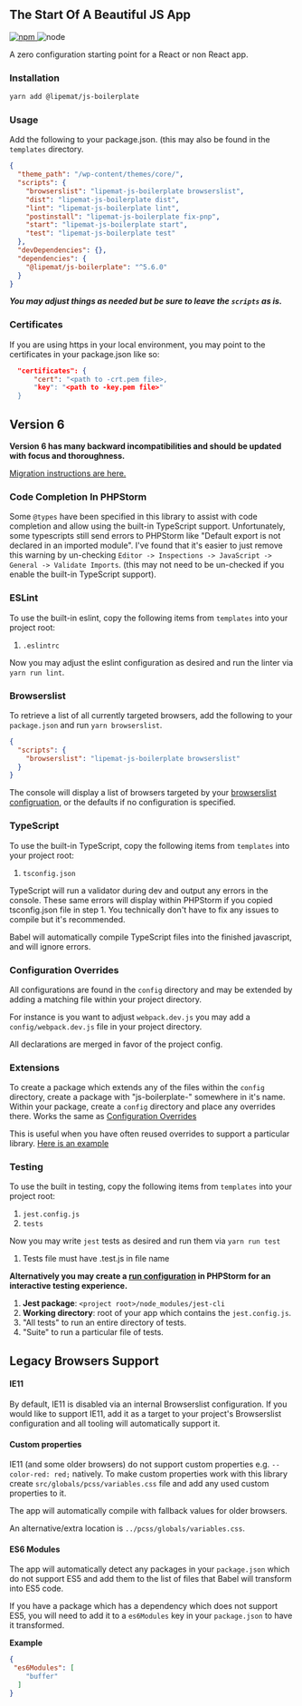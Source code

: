 ## The Start Of A Beautiful JS App

<p>
<a href="https://www.npmjs.com/package/@lipemat/js-boilerplate">
<img alt="npm" src="https://img.shields.io/npm/v/@lipemat/js-boilerplate.svg">
</a>
    <img alt="node" src="https://img.shields.io/node/v/@lipemat/js-boilerplate.svg">
</p>


A zero configuration starting point for a React or non React app. 

### Installation
```bash
yarn add @lipemat/js-boilerplate
```

### Usage
Add the following to your package.json. (this may also be found in the `templates` directory.

```json
{
  "theme_path": "/wp-content/themes/core/",
  "scripts": {
    "browserslist": "lipemat-js-boilerplate browserslist",
    "dist": "lipemat-js-boilerplate dist",
    "lint": "lipemat-js-boilerplate lint",
    "postinstall": "lipemat-js-boilerplate fix-pnp",
    "start": "lipemat-js-boilerplate start",
    "test": "lipemat-js-boilerplate test"
  },
  "devDependencies": {},
  "dependencies": {
    "@lipemat/js-boilerplate": "^5.6.0"
  }
}

```

**_You may adjust things as needed but be sure to leave the `scripts` as is._**

### Certificates
If you are using https in your local environment, you may point to the certificates in your package.json like so:

```json
  "certificates": {
      "cert": "<path to -crt.pem file>,
      "key": "<path to -key.pem file>"
  }
```


## Version 6

**Version 6 has many backward incompatibilities and should be updated with focus and thoroughness.**

[Migration instructions are here.](https://github.com/lipemat/js-boilerplate/wiki/Version-6-Migration)


### Code Completion In PHPStorm
Some `@types` have been specified in this library to assist with code completion and allow using the built-in TypeScript support. Unfortunately, some typescripts still send errors to PHPStorm like "Default export is not declared in an imported module". I've found that it's easier to just remove this warning by un-checking `Editor -> Inspections -> JavaScript -> General -> Validate Imports`. (this may not need to be un-checked if you enable the built-in TypeScript support).


### ESLint
To use the built-in eslint, copy the following items from `templates` into your project root:
1. `.eslintrc`

Now you may adjust the eslint configuration as desired and run the linter via `yarn run lint`.

### Browserslist
To retrieve a list of all currently targeted browsers, add the following to your `package.json`
and run `yarn browserslist`.

```json
{
  "scripts": {
    "browserslist": "lipemat-js-boilerplate browserslist"
  }
}
```

The console will display a list of browsers targeted by your [browserslist configruation](https://github.com/browserslist/browserslist#config-file), or the defaults if no configuration is specified.


### TypeScript
To use the built-in TypeScript, copy the following items from `templates` into your project root:
1. `tsconfig.json`

TypeScript will run a validator during dev and output any errors in the console. These same errors will display within PHPStorm if you copied tsconfig.json file in step 1. You technically don't have to fix any issues to compile but it's recommended. 

Babel will automatically compile TypeScript files into the finished javascript, and will ignore errors. 

### Configuration Overrides
All configurations are found in the `config` directory and may be extended by adding a matching file within your project directory.

For instance is you want to adjust `webpack.dev.js` you may add a `config/webpack.dev.js` file in your project directory.

All declarations are merged in favor of the project config.

### Extensions
To create a package which extends any of the files within the `config` directory, create a package with "js-boilerplate-" somewhere in it's name. Within your package, create a `config` directory and place any overrides there. Works the same as [Configuration Overrides](#configuration-overrides)

This is useful when you have often reused overrides to support a particular library. [Here is an example](https://github.com/lipemat/js-boilerplate-gutenberg)

### Testing
To use the built in testing, copy the following items from `templates` into your project root:
1. `jest.config.js`
2. `tests`

Now you may write `jest` tests as desired and run them via `yarn run test` 
1. Tests file must have .test.js in file name

**Alternatively you may create a [run configuration](https://www.jetbrains.com/help/phpstorm/running-unit-tests-on-jest.html#createRunConfigJest) in PHPStorm for an interactive testing experience.**
1. __Jest package__: `<project root>/node_modules/jest-cli`
2. __Working directory__: root of your app which contains the `jest.config.js`.
3. "All tests" to run an entire directory of tests.
4. "Suite" to run a particular file of tests.

## Legacy Browsers Support

#### IE11

By default, IE11 is disabled via an internal Browserslist configuration. If you would like to support IE11, add it 
as a target to your project's Browserslist configuration and all tooling will automatically support it.

#### Custom properties

IE11 (and some older browsers) do not support custom properties e.g. `--color-red: red;` natively. To make custom properties work with this
library create `src/globals/pcss/variables.css` file and add any used custom properties to it.

The app will automatically compile with fallback values for older browsers.

An alternative/extra location is `../pcss/globals/variables.css`.

#### ES6 Modules

The app will automatically detect any packages in your `package.json` which do not support ES5 and add them to the list
of files that Babel will transform into ES5 code.

If you have a package which has a dependency which does not support ES5, you will need to add it to a `es6Modules` key
in your `package.json` to have it transformed.

**Example**

```JSON
{
 "es6Modules": [
    "buffer"
  ]
}
```
